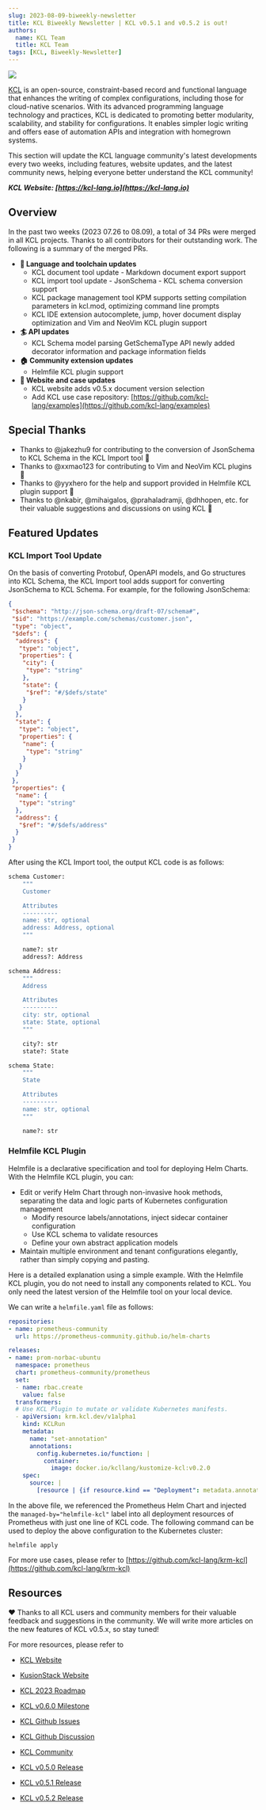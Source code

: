 ```yaml
---
slug: 2023-08-09-biweekly-newsletter
title: KCL Biweekly Newsletter | KCL v0.5.1 and v0.5.2 is out!
authors:
  name: KCL Team
  title: KCL Team
tags: [KCL, Biweekly-Newsletter]
---
```


![](/img/biweekly-newsletter.png)

[KCL](https://github.com/kcl-lang) is an open-source, constraint-based record and functional language that enhances the writing of complex configurations, including those for cloud-native scenarios. With its advanced programming language technology and practices, KCL is dedicated to promoting better modularity, scalability, and stability for configurations. It enables simpler logic writing and offers ease of automation APIs and integration with homegrown systems.

This section will update the KCL language community's latest developments every two weeks, including features, website updates, and the latest community news, helping everyone better understand the KCL community!

***KCL Website: [https://kcl-lang.io](https://kcl-lang.io)***

## Overview

In the past two weeks (2023 07.26 to 08.09), a total of 34 PRs were merged in all KCL projects. Thanks to all contributors for their outstanding work. The following is a summary of the merged PRs.

- **🔧 Language and toolchain updates**
  - KCL document tool update - Markdown document export support
  - KCL import tool update - JsonSchema - KCL schema conversion support
  - KCL package management tool KPM supports setting compilation parameters in kcl.mod, optimizing command line prompts
  - KCL IDE extension autocomplete, jump, hover document display optimization and Vim and NeoVim KCL plugin support
- **🏄 API updates**
  - KCL Schema model parsing GetSchemaType API newly added decorator information and package information fields
- **🏠 Community extension updates**
  - Helmfile KCL plugin support
- **📰 Website and case updates**
  - KCL website adds v0.5.x document version selection
  - Add KCL use case repository: [https://github.com/kcl-lang/examples](https://github.com/kcl-lang/examples)

## Special Thanks

+ Thanks to @jakezhu9 for contributing to the conversion of JsonSchema to KCL Schema in the KCL Import tool 🙌
+ Thanks to @xxmao123 for contributing to Vim and NeoVim KCL plugins 🙌
+ Thanks to @yyxhero for the help and support provided in Helmfile KCL plugin support 🙌
+ Thanks to @nkabir, @mihaigalos, @prahaladramji, @dhhopen, etc. for their valuable suggestions and discussions on using KCL 🙌

## Featured Updates

### KCL Import Tool Update

On the basis of converting Protobuf, OpenAPI models, and Go structures into KCL Schema, the KCL Import tool adds support for converting JsonSchema to KCL Schema. For example, for the following JsonSchema:

```json
{
 "$schema": "http://json-schema.org/draft-07/schema#",
 "$id": "https://example.com/schemas/customer.json",
 "type": "object",
 "$defs": {
  "address": {
   "type": "object",
   "properties": {
    "city": {
     "type": "string"
    },
    "state": {
     "$ref": "#/$defs/state"
    }
   }
  },
  "state": {
   "type": "object",
   "properties": {
    "name": {
     "type": "string"
    }
   }
  }
 },
 "properties": {
  "name": {
   "type": "string"
  },
  "address": {
   "$ref": "#/$defs/address"
  }
 }
}
```

After using the KCL Import tool, the output KCL code is as follows:

```python
schema Customer:
    """
    Customer

    Attributes
    ----------
    name: str, optional
    address: Address, optional
    """

    name?: str
    address?: Address

schema Address:
    """
    Address

    Attributes
    ----------
    city: str, optional
    state: State, optional
    """

    city?: str
    state?: State

schema State:
    """
    State

    Attributes
    ----------
    name: str, optional
    """

    name?: str
```

### Helmfile KCL Plugin

Helmfile is a declarative specification and tool for deploying Helm Charts. With the Helmfile KCL plugin, you can:

+ Edit or verify Helm Chart through non-invasive hook methods, separating the data and logic parts of Kubernetes configuration management
  + Modify resource labels/annotations, inject sidecar container configuration
  + Use KCL schema to validate resources
  + Define your own abstract application models
+ Maintain multiple environment and tenant configurations elegantly, rather than simply copying and pasting.

Here is a detailed explanation using a simple example. With the Helmfile KCL plugin, you do not need to install any components related to KCL. You only need the latest version of the Helmfile tool on your local device.

We can write a `helmfile.yaml` file as follows:

```yaml
repositories:
- name: prometheus-community
  url: https://prometheus-community.github.io/helm-charts

releases:
- name: prom-norbac-ubuntu
  namespace: prometheus
  chart: prometheus-community/prometheus
  set:
  - name: rbac.create
    value: false
  transformers:
  # Use KCL Plugin to mutate or validate Kubernetes manifests.
  - apiVersion: krm.kcl.dev/v1alpha1
    kind: KCLRun
    metadata:
      name: "set-annotation"
      annotations:
        config.kubernetes.io/function: |
          container:
            image: docker.io/kcllang/kustomize-kcl:v0.2.0
    spec:
      source: |
        [resource | {if resource.kind == "Deployment": metadata.annotations: {"managed-by" = "helmfile-kcl"}} for resource in option("resource_list").items]
```

In the above file, we referenced the Prometheus Helm Chart and injected the `managed-by="helmfile-kcl"` label into all deployment resources of Prometheus with just one line of KCL code. The following command can be used to deploy the above configuration to the Kubernetes cluster:

```shell
helmfile apply
```

For more use cases, please refer to [https://github.com/kcl-lang/krm-kcl](https://github.com/kcl-lang/krm-kcl)

## Resources

❤️ Thanks to all KCL users and community members for their valuable feedback and suggestions in the community. We will write more articles on the new features of KCL v0.5.x, so stay tuned!

For more resources, please refer to

- [KCL Website](https://kcl-lang.io/)
- [KusionStack Website](https://kusionstack.io/)

- [KCL 2023 Roadmap](https://kcl-lang.io/docs/community/release-policy/roadmap)
- [KCL v0.6.0 Milestone](https://github.com/kcl-lang/kcl/milestone/6)
- [KCL Github Issues](https://github.com/kcl-lang/kcl/issues)
- [KCL Github Discussion](https://github.com/orgs/kcl-lang/discussions)
- [KCL Community](https://github.com/kcl-lang/community)
- [KCL v0.5.0 Release](https://github.com/kcl-lang/kcl/releases/tag/v0.5.0)
- [KCL v0.5.1 Release](https://github.com/kcl-lang/kcl/releases/tag/v0.5.1)
- [KCL v0.5.2 Release](https://github.com/kcl-lang/kcl/releases/tag/v0.5.2)
